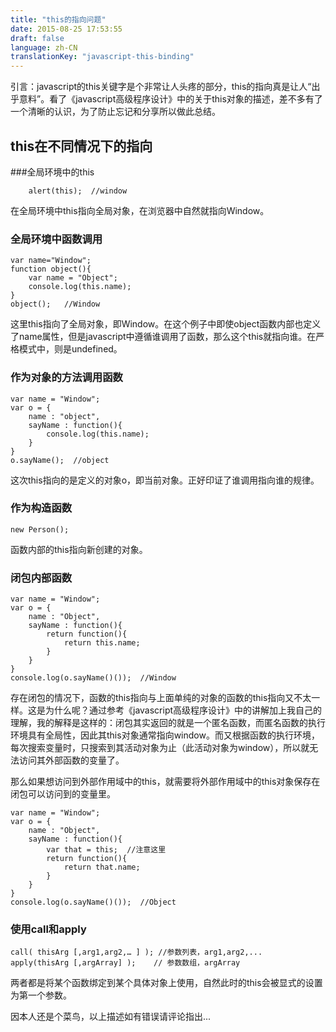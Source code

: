 ```yaml
---
title: "this的指向问题"
date: 2015-08-25 17:53:55
draft: false
language: zh-CN
translationKey: "javascript-this-binding"
---
```



引言：javascript的this关键字是个非常让人头疼的部分，this的指向真是让人“出乎意料”。看了《javascript高级程序设计》中的关于this对象的描述，差不多有了一个清晰的认识，为了防止忘记和分享所以做此总结。

## this在不同情况下的指向
###全局环境中的this
```
	alert(this);  //window
```
在全局环境中this指向全局对象，在浏览器中自然就指向Window。
### 全局环境中函数调用
```
var name="Window";
function object(){
	var name = "Object";
	console.log(this.name);
}
object();   //Window
```
这里this指向了全局对象，即Window。在这个例子中即使object函数内部也定义了name属性，但是javascript中遵循谁调用了函数，那么这个this就指向谁。在严格模式中，则是undefined。
### 作为对象的方法调用函数
```
var name = "Window";
var o = {
	name : "object",
	sayName : function(){
		console.log(this.name);
	}
}
o.sayName();  //object
```
这次this指向的是定义的对象o，即当前对象。正好印证了谁调用指向谁的规律。
### 作为构造函数
```
new Person();
```
函数内部的this指向新创建的对象。
### 闭包内部函数
```
var name = "Window";
var o = {
	name : "Object",
	sayName : function(){
		return function(){
			return this.name;
		}
	}
}
console.log(o.sayName()());  //Window
```
存在闭包的情况下，函数的this指向与上面单纯的对象的函数的this指向又不太一样。这是为什么呢？通过参考《javascript高级程序设计》中的讲解加上我自己的理解，我的解释是这样的：闭包其实返回的就是一个匿名函数，而匿名函数的执行环境具有全局性，因此其this对象通常指向window。而又根据函数的执行环境，每次搜索变量时，只搜索到其活动对象为止（此活动对象为window），所以就无法访问其外部函数的变量了。

那么如果想访问到外部作用域中的this，就需要将外部作用域中的this对象保存在闭包可以访问到的变量里。
```
var name = "Window";
var o = {
	name : "Object",
	sayName : function(){
		var that = this;  //注意这里
		return function(){
			return that.name;
		}
	}
}
console.log(o.sayName()());  //Object
```
### 使用call和apply
```
call( thisArg [,arg1,arg2,… ] ); //参数列表，arg1,arg2,...
apply(thisArg [,argArray] );    // 参数数组，argArray
```
两者都是将某个函数绑定到某个具体对象上使用，自然此时的this会被显式的设置为第一个参数。

因本人还是个菜鸟，以上描述如有错误请评论指出...